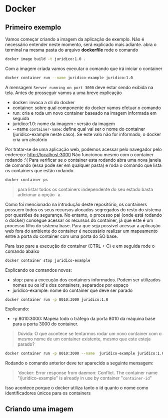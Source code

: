 # Docker

## Primeiro exemplo

Vamos começar criando a imagem da aplicação de exemplo. Não é necessário entender neste momento, será explicado mais adiante. 
abra o terminal na mesma pasta do arquivo **dockerfile** rode o comando
```bash
docker image build -t juridico:1.0 .
```
Com a imagem criada vamos executar o comando que irá iniciar o container

```bash
docker container run --name juridico-example juridico:1.0
```
A mensagem `Server running on port 3000` deve estar sendo exibida na tela.
Antes de prosseguir vamos a uma breve explicação
- docker: invoca a cli do docker
- container: sobre qual componente do docker vamos efetuar o comando
- run: cria e roda um novo container baseado na imagem informada em seguida
- juridico:1.0: nome da imagem **:** versão da imagem
- --name `container-name`: define qual vai ser o nome do container (juridico-example neste caso). Se este valo não for informado, o docker cria um aleatório

Por tratar-se de uma aplicação web, podemos acessar pelo navegador pelo endereço: [http://localhost:3000](http://localhost:3000)
Não funcionou mesmo com o container rodando :'(
Para verificar se o container esta rodando abra uma nova janela de comando (essa pode ser em qualquer pasta) e roda o comando que lista os containers que estão rodando.

```bash
docker container ps
```
> para listar todos os containers independente do seu estado basta adicionar a opção -a.

Como foi mencionado na introdução deste repositório, os containers possuem todos os seus recursos alocados segregados do resto do sistema por questões de segurança. No entanto, o processo pai (onde está rodando o docker) consegue acessar os recursos do container, já que este é um processo filho do sistema base. Para que seja possível acessar a aplicação web fora do ambiente do container é necessário realizar um mapeamento entre a porta do container com uma porta do SO base.

Para isso pare a execução do container (CTRL + C) e em seguida rode o comando abaixo

```bash
docker container stop juridico-example
```
Explicando os comandos novos:
- stop: para a execução dos containers informados. Podem ser utilizados nomes ou os id's dos containers, separados por espaço
- juridico-example: nome do container que deve ser parado

```bash
docker container run -p 8010:3000 juridico:1.0
```
Explicando:
- -p 8010:3000: Mapeia todo o tráfego da porta 8010 da máquina base para a porta 3000 do container.

> Dúvida: O que acontece se tentarmos rodar um novo container com o mesmo nome de um container existente, mesmo que este esteja parado?
```bash
docker container run -p 8010:3000 --name  juridico-example juridico:1.0
```
Rodando o comando anterior deve ter aparecido a seguinte mensagem: 
> 'docker: Error response from daemon: Conflict. The container name "/juridico-example" is already in use by container "`container-id`"

Isso acontece porque o docker utiliza tanto o id quanto o nome como identificadores únicos para os containers

## Criando uma imagem
